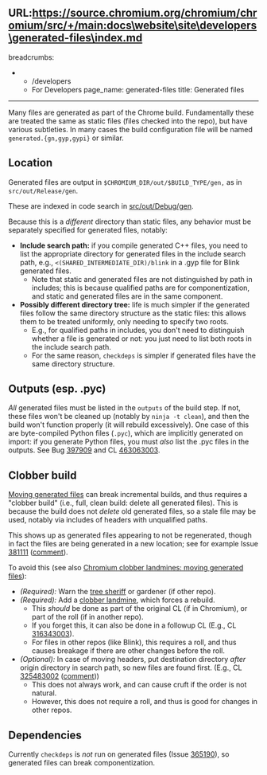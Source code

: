URL:https://source.chromium.org/chromium/chromium/src/+/main:docs\website\site\developers\generated-files\index.md
---
breadcrumbs:
- - /developers
  - For Developers
page_name: generated-files
title: Generated files
---

Many files are generated as part of the Chrome build. Fundamentally these are
treated the same as static files (files checked into the repo), but have various
subtleties. In many cases the build configuration file will be named
`generated.{gn,gyp,gypi}` or similar.

## Location

Generated files are output in `$CHROMIUM_DIR/out/$BUILD_TYPE/gen,` as in
`src/out/Release/gen`.

These are indexed in code search in
[src/out/Debug/gen](https://code.google.com/p/chromium/codesearch#chromium/src/out/Debug/gen/).

Because this is a *different* directory than static files, any behavior must be
separately specified for generated files, notably:

*   **Include search path:** if you compile generated C++ files, you
            need to list the appropriate directory for generated files in the
            include search path, e.g., `<(SHARED_INTERMEDIATE_DIR)/blink` in a
            .gyp file for Blink generated files.
    *   Note that static and generated files are not distinguished by
                path in includes; this is because qualified paths are for
                componentization, and static and generated files are in the same
                component.
*   **Possibly different directory tree:** life is much simpler if the
            generated files follow the same directory structure as the static
            files: this allows them to be treated uniformly, only needing to
            specify two roots.
    *   E.g., for qualified paths in includes, you don't need to
                distinguish whether a file is generated or not: you just need to
                list both roots in the include search path.
    *   For the same reason, `checkdeps` is simpler if generated files
                have the same directory structure.

## Outputs (esp. .pyc)

*All* generated files must be listed in the `outputs` of the build step. If not,
these files won't be cleaned up (notably by `ninja -t clean`), and then the
build won't function properly (it will rebuild excessively). One case of this
are byte-compiled Python files (`.pyc`), which are implicitly generated on
import: if you generate Python files, you must *also* list the .pyc files in the
outputs. See Bug [397909](https://crbug.com/397909) and CL
[463063003](https://crrev.com/463063003).

## Clobber build

[Moving generated
files](/Home/chromium-clobber-landmines#TOC-Moving-generated-files) can break
incremental builds, and thus requires a "clobber build" (i.e., full, clean
build: delete all generated files). This is because the build does not *delete*
old generated files, so a stale file may be used, notably via includes of
headers with unqualified paths.

This shows up as generated files appearing to not be regenerated, though in fact
the files are being generated in a new location; see for example Issue
[381111](https://code.google.com/p/chromium/issues/detail?id=381111)
([comment](https://code.google.com/p/chromium/issues/detail?id=381111#c4)).

To avoid this (see also [Chromium clobber landmines: moving generated
files](/Home/chromium-clobber-landmines#TOC-Moving-generated-files)):

*   *(Required):* Warn the [tree sheriff](/developers/tree-sheriffs) or
            gardener (if other repo).
*   *(Required):* Add a [clobber
            landmine](/Home/chromium-clobber-landmines), which forces a rebuild.
    *   This *should* be done as part of the original CL (if in
                Chromium), or part of the roll (if in another repo).
    *   If you forget this, it can also be done in a followup CL (E.g.,
                CL [316343003](https://codereview.chromium.org/316343003)).
    *   For files in other repos (like Blink), this requires a roll, and
                thus causes breakage if there are other changes before the roll.
*   *(Optional):* In case of moving headers, put destination directory
            *after* origin directory in search path, so new files are found
            first. (E.g., CL
            [325483002](https://codereview.chromium.org/325483002/)
            ([comment](https://codereview.chromium.org/325483002/#msg14)))
    *   This does not always work, and can cause cruft if the order is
                not natural.
    *   However, this does not require a roll, and thus is good for
                changes in other repos.

## Dependencies

Currently `checkdeps` is *not* run on generated files (Issue
[365190](https://code.google.com/p/chromium/issues/detail?id=365190)), so
generated files can break componentization.
